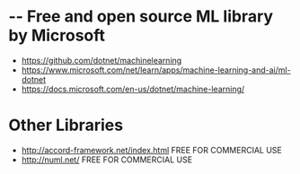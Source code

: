 # -- Free and open source ML library by Microsoft
*  https://github.com/dotnet/machinelearning    
*  https://www.microsoft.com/net/learn/apps/machine-learning-and-ai/ml-dotnet 
*  https://docs.microsoft.com/en-us/dotnet/machine-learning/

# Other Libraries
*  http://accord-framework.net/index.html FREE FOR COMMERCIAL USE
*  http://numl.net/ FREE FOR COMMERCIAL USE

